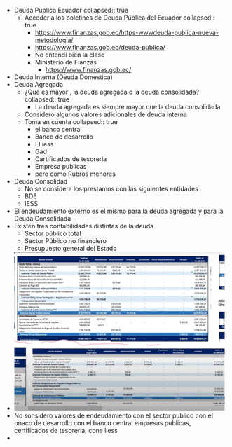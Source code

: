 - Deuda Pública Ecuador
  collapsed:: true
	- Acceder a los boletines de Deuda Pública del Ecuador
	  collapsed:: true
		- https://www.finanzas.gob.ec/https-wwwdeuda-publica-nueva-metodologia/
		- https://www.finanzas.gob.ec/deuda-publica/
		- No entendí bien la clase
		- Ministerio de Fianzas
			- https://www.finanzas.gob.ec/
- Deuda Interna (Deuda Domestica)
- Deuda Agregada
	- ¿Qué es mayor , la deuda agregada o la deuda consolidada?
	  collapsed:: true
		- La deuda agregada es siempre mayor que la deuda consolidada
	- Considero algunos valores adicionales de deuda interna
	- Toma en cuenta 
	  collapsed:: true
		- el banco central
		- Banco de desarrollo
		- El iess
		- Gad
		- Cartificados de tesoreria
		- Empresa publicas
		- pero como Rubros menores
- Deuda Consolidad
	- No se considera los prestamos con las siguientes entidades
	- BDE
	- IESS
- El endeudamiento externo es el mismo para la deuda agregada y para la Deuda Consolidada
- Existen tres contabilidades distintas de la deuda
	- Sector público total
	- Sector Público no financiero
	- Presupuesto general del Estado
- ![image.png](../assets/image_1642774286321_0.png)
- No sonsidero valores de endeudamiento con el sector publico con el bnaco de desarrollo con el banco central empresas publicas, certificados de tesoreria, cone liess
-